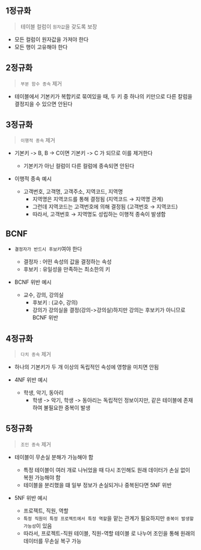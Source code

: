 ## 1정규화
> 테이블 컬럼이 `원자값`을 갖도록 보장 
- 모든 컬럼이 원자값을 가져야 한다
- 모든 행이 고유해야 한다

## 2정규화
> `부분 함수 종속` 제거 
- 테이블에서 기본키가 복합키로 묶여있을 때, 두 키 중 하나의 키만으로 다른 칼럼을 결정지을 수 있으면 안된다  

## 3정규화
> `이행적 종속` 제거
- 기본키 -> B, B -> C이면 기본키 -> C 가 되므로 이를 제거한다 
    - 기본키가 아닌 컬럼이 다른 컬럼에 종속되면 안된다  

- 이행적 종속 예시
    - 고객번호, 고객명, 고객주소, 지역코드, 지역명  
        - 지역명은 지역코드를 통해 결정됨 (지역코드 → 지역명 관계)
        - 그런데 지역코드는 고객번호에 의해 결정됨 (고객번호 → 지역코드)
        - 따라서, 고객번호 → 지역명도 성립하는 이행적 종속이 발생함

## BCNF 
- `결정자가 반드시 후보키`여야 한다  
    - 결정자 : 어떤 속성의 값을 결정하는 속성
    - 후보키 : 유일성을 만족하는 최소한의 키  

- BCNF 위반 예시
    - 교수, 강의, 강의실
        - 후보키 : (교수, 강의)
        - 강의가 강의실을 결정(강의->강의실)하지만 강의는 후보키가 아니므로 BCNF 위반  

## 4정규화 
> `다치 종속` 제거
- 하나의 기본키가 두 개 이상의 독립적인 속성에 영향을 미치면 안됨   

- 4NF 위반 예시
    - 학생, 악기, 동아리 
        - 학생 -> 악기, 학생 -> 동아리는 독립적인 정보이지만, 같은 테이블에 존재하여 불필요한 중복이 발생  

## 5정규화 
> `조인 종속` 제거
- 테이블이 무손실 분해가 가능해야 함  
    - 특정 테이블이 여러 개로 나뉘었을 때 다시 조인해도 원래 데이터가 손실 없이 복원 가능해야 함  
    - 테이블을 분리했을 떄 일부 정보가 손실되거나 중복된다면 5NF 위반  

- 5NF 위반 예시
    - 프로젝트, 직원, 역할
    - `특정 직원이 특정 프로젝트에서 특정 역할`을 맡는 관계가 필요하지만 `중복이 발생할 가능성`이 있음 
    - 따라서, 프로젝트-직원 테이블, 직원-역할 테이블 로 나누어 조인을 통해 원래의 데이터를 무손실 복구 가능 
